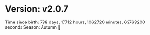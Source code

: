 # Version: v2.0.7
Time since birth: 738 days, 17712 hours, 1062720 minutes, 63763200 seconds
Season: Autumn 🍁
